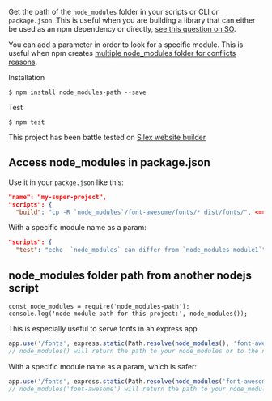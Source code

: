 

Get the path of the `node_modules` folder in your scripts or CLI or `package.json`. This is useful when you are building a library that can either be used as an npm dependency or directly, [see this question on SO](https://stackoverflow.com/questions/44279838/copy-assets-from-npm).

You can add a parameter in order to look for a specific module. This is useful when npm creates [multiple node_modules folder for conflicts reasons](https://docs.npmjs.com/files/folders#cycles-conflicts-and-folder-parsimony).



Installation
```
$ npm install node_modules-path --save
```

Test

```
$ npm test
```

This project has been battle tested on [Silex website builder](http://www.silex.me)

## Access node_modules in package.json

Use it in your `packge.json` like this:

```json
"name": "my-super-project",
"scripts": {
  "build": "cp -R `node_modules`/font-awesome/fonts/* dist/fonts/", <=== this will be executed as cp -R /path-to-your-node_modules/or-the-node_modules-of-a-parent/font-awesome/fonts/* dist/fonts/
```

With a specific module name as a param:

```json
"scripts": {
  "test": "echo  `node_modules` can differ from `node_modules module1`", <=== this will be executed as cp -R /path-to-your-node_modules/or-the-node_modules-of-a-parent/font-awesome/fonts/* dist/fonts/

```

## node_modules folder path from another nodejs script

```
const node_modules = require('node_modules-path');
console.log('node module path for this project:', node_modules());
```

This is especially useful to serve fonts in an express app

```js
app.use('/fonts', express.static(Path.resolve(node_modules(), 'font-awesome/fonts/')));
// node_modules() will return the path to your node_modules or to the node_modules of a parent
```

With a specific module name as a param, which is safer:


```js
app.use('/fonts', express.static(Path.resolve(node_modules('font-awesome'), 'font-awesome/fonts/')));
// node_modules('font-awesome') will return the path to your node_modules or to the node_modules of a parent
```
